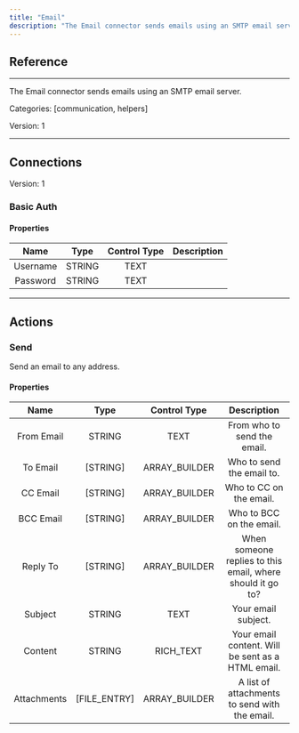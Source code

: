 ```yaml
---
title: "Email"
description: "The Email connector sends emails using an SMTP email server."
---
```

## Reference
<hr />

The Email connector sends emails using an SMTP email server.


Categories: [communication, helpers]


Version: 1

<hr />



## Connections

Version: 1


### Basic Auth

#### Properties

|      Name      |     Type     |     Control Type     |     Description     |
|:--------------:|:------------:|:--------------------:|:-------------------:|
| Username | STRING | TEXT  |  |
| Password | STRING | TEXT  |  |





<hr />





## Actions


### Send
Send an email to any address.

#### Properties

|      Name      |     Type     |     Control Type     |     Description     |
|:--------------:|:------------:|:--------------------:|:-------------------:|
| From Email | STRING | TEXT  |  From who to send the email.  |
| To Email | [STRING] | ARRAY_BUILDER  |  Who to send the email to.  |
| CC Email | [STRING] | ARRAY_BUILDER  |  Who to CC on the email.  |
| BCC Email | [STRING] | ARRAY_BUILDER  |  Who to BCC on the email.  |
| Reply To | [STRING] | ARRAY_BUILDER  |  When someone replies to this email, where should it go to?  |
| Subject | STRING | TEXT  |  Your email subject.  |
| Content | STRING | RICH_TEXT  |  Your email content. Will be sent as a HTML email.  |
| Attachments | [FILE_ENTRY] | ARRAY_BUILDER  |  A list of attachments to send with the email.  |




